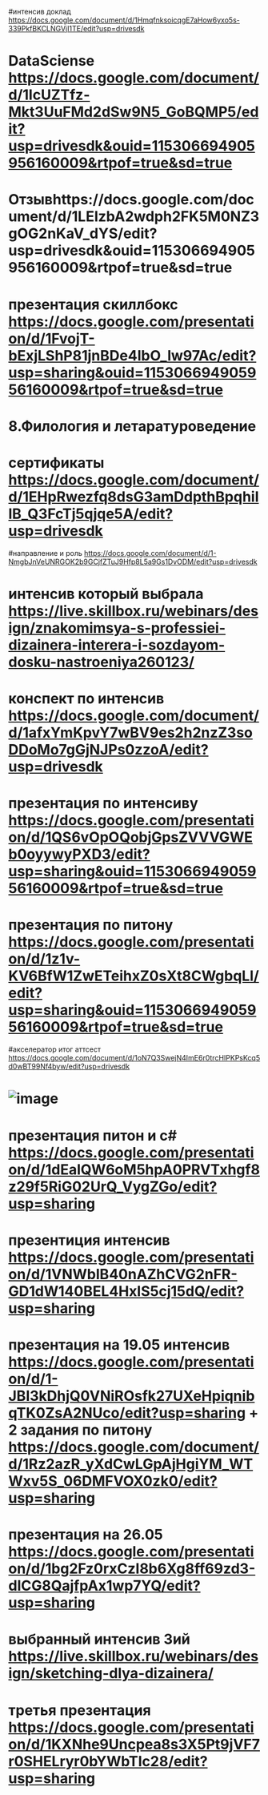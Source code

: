 #интенсив доклад https://docs.google.com/document/d/1HmqfnksoicqgE7aHow6yxo5s-339PkfBKCLNGVjI1TE/edit?usp=drivesdk
# DataSciense https://docs.google.com/document/d/1IcUZTfz-Mkt3UuFMd2dSw9N5_GoBQMP5/edit?usp=drivesdk&ouid=115306694905956160009&rtpof=true&sd=true
# Отзывhttps://docs.google.com/document/d/1LEIzbA2wdph2FK5M0NZ3gOG2nKaV_dYS/edit?usp=drivesdk&ouid=115306694905956160009&rtpof=true&sd=true
# презентация скиллбокс https://docs.google.com/presentation/d/1FvojT-bExjLShP81jnBDe4lbO_lw97Ac/edit?usp=sharing&ouid=115306694905956160009&rtpof=true&sd=true
# 8.Филология и летаратуроведение
# сертификаты https://docs.google.com/document/d/1EHpRwezfq8dsG3amDdpthBpqhiIlB_Q3FcTj5qjqe5A/edit?usp=drivesdk
#направление и роль https://docs.google.com/document/d/1-NmgbJnVeUNRGOK2b9GCjfZTuJ9Hfp8L5a9Gs1DvODM/edit?usp=drivesdk
# интенсив который выбрала https://live.skillbox.ru/webinars/design/znakomimsya-s-professiei-dizainera-interera-i-sozdayom-dosku-nastroeniya260123/
# конспект по интенсив https://docs.google.com/document/d/1afxYmKpvY7wBV9es2h2nzZ3soDDoMo7gGjNJPs0zzoA/edit?usp=drivesdk
# презентация по интенсиву https://docs.google.com/presentation/d/1QS6vOpOQobjGpsZVVVGWEb0oyywyPXD3/edit?usp=sharing&ouid=115306694905956160009&rtpof=true&sd=true
# презентация по питону https://docs.google.com/presentation/d/1z1v-KV6BfW1ZwETeihxZ0sXt8CWgbqLl/edit?usp=sharing&ouid=115306694905956160009&rtpof=true&sd=true
#акселератор итог аттсест https://docs.google.com/document/d/1oN7Q3SwejN4ImE6r0trcHIPKPsKcq5d0wBT99Nf4byw/edit?usp=drivesdk
# ![image](https://user-images.githubusercontent.com/113089570/227500828-be6e9817-1511-4df8-8563-f7643718cbab.png)
# презентация питон и с# https://docs.google.com/presentation/d/1dEalQW6oM5hpA0PRVTxhgf8z29f5RiG02UrQ_VygZGo/edit?usp=sharing
# презентиция интенсив https://docs.google.com/presentation/d/1VNWblB40nAZhCVG2nFR-GD1dW140BEL4HxlS5cj15dQ/edit?usp=sharing
# презентация на 19.05 интенсив https://docs.google.com/presentation/d/1-JBI3kDhjQ0VNiROsfk27UXeHpiqnibqTK0ZsA2NUco/edit?usp=sharing + 2 задания по питону https://docs.google.com/document/d/1Rz2azR_yXdCwLGpAjHgiYM_WTWxv5S_06DMFVOX0zk0/edit?usp=sharing
# презентация на 26.05 https://docs.google.com/presentation/d/1bg2Fz0rxCzI8b6Xg8ff69zd3-dlCG8QajfpAx1wp7YQ/edit?usp=sharing
# выбранный интенсив 3ий https://live.skillbox.ru/webinars/design/sketching-dlya-dizainera/
# третья презентация https://docs.google.com/presentation/d/1KXNhe9Uncpea8s3X5Pt9jVF7r0SHELryr0bYWbTIc28/edit?usp=sharing
